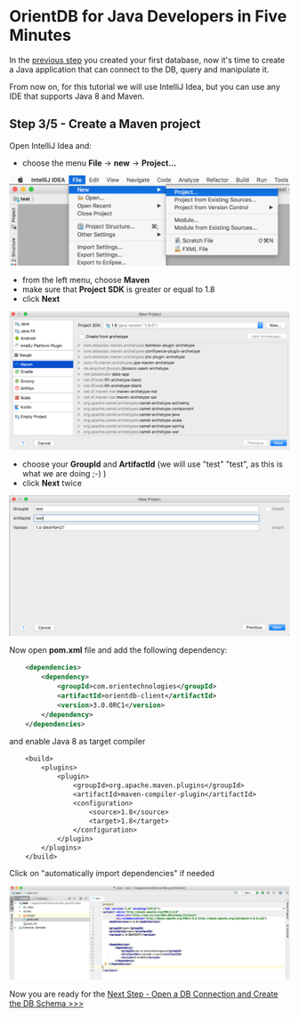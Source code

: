 # OrientDB for Java Developers in Five Minutes

In the [previous step](java-1.md) you created your first database, now it's time to create a Java application that can connect to the DB,
query and manipulate it.

From now on, for this tutorial we will use IntelliJ Idea, but you can use any IDE that supports Java 8 and Maven.

## Step 3/5 - Create a Maven project

Open IntelliJ Idea and:

- choose the menu **File** -> **new** -> **Project...**

![IdeaNew](images/idea-new.png)

- from the left menu, choose **Maven**
- make sure that **Project SDK** is greater or equal to 1.8
- click **Next**

![IdeaNew](images/idea-new-maven.png)

- choose your **GroupId** and **ArtifactId** (we will use "test" "test", as this is what we are doing  ;-) )
- click **Next** twice

![IdeaNew](images/idea-new-maven2.png)

Now open **pom.xml** file and add the following dependency:

```xml
    <dependencies>
        <dependency>
            <groupId>com.orientechnologies</groupId>
            <artifactId>orientdb-client</artifactId>
            <version>3.0.0RC1</version>
        </dependency>
    </dependencies>
```

and enable Java 8 as target compiler

```
    <build>
        <plugins>
            <plugin>
                <groupId>org.apache.maven.plugins</groupId>
                <artifactId>maven-compiler-plugin</artifactId>
                <configuration>
                    <source>1.8</source>
                    <target>1.8</target>
                </configuration>
            </plugin>
        </plugins>
    </build>
```

Click on "automatically import dependencies" if needed

![IdeaNew](images/idea-pom.png)

Now you are ready for the [Next Step - Open a DB Connection and Create the DB Schema >>>](java-3.md)
